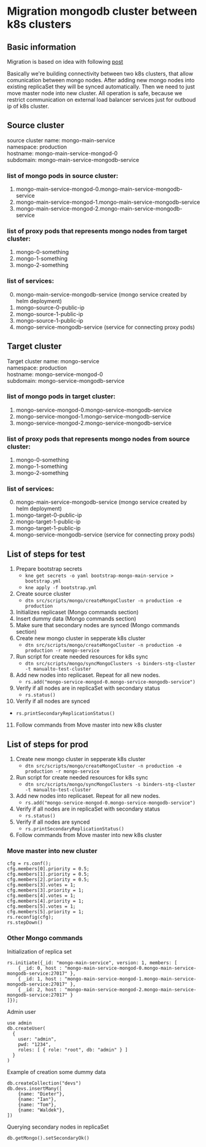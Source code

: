 # Migration mongodb cluster between k8s clusters

## Basic information

Migration is based on idea with following [post](https://faun.pub/migrating-mongodb-replica-set-between-kubernetes-clusters-with-zero-downtime-ec84148b9422) <br />

Basically we're building connectivity between two k8s clusters, that allow comunication between mongo nodes.
After adding new mongo nodes into existing replicaSet they will be synced automatically. Then we need to just move master node into new cluster. All operation is safe, because we restrict communication on external load balancer services just for outboud ip of k8s cluster.

## Source cluster
source cluster name: mongo-main-service <br />
namespace: production <br />
hostname: mongo-main-service-mongod-0 <br />
subdomain: mongo-main-service-mongodb-service <br />

### list of mongo pods in source cluster:
1. mongo-main-service-mongod-0.mongo-main-service-mongodb-service
2. mongo-main-service-mongod-1.mongo-main-service-mongodb-service
3. mongo-main-service-mongod-2.mongo-main-service-mongodb-service

### list of proxy pods that represents mongo nodes from target cluster:

1. mongo-0-something
2. mongo-1-something
3. mongo-2-something

### list of services:

0. mongo-main-service-mongodb-service (mongo service created by helm deployment)
1. mongo-source-0-public-ip
2. mongo-source-1-public-ip
3. mongo-source-1-public-ip
4. mongo-service-mongodb-service (service for connecting proxy pods)


## Target cluster
Target cluster name: mongo-service <br />
namespace: production <br />
hostname: mongo-service-mongod-0 <br />
subdomain: mongo-service-mongodb-service <br />

### list of mongo pods in target cluster:
1. mongo-service-mongod-0.mongo-service-mongodb-service
2. mongo-service-mongod-1.mongo-service-mongodb-service
3. mongo-service-mongod-2.mongo-service-mongodb-service

### list of proxy pods that represents mongo nodes from source cluster:
1. mongo-0-something
2. mongo-1-something
3. mongo-2-something

### list of services:
0. mongo-main-service-mongodb-service (mongo service created by helm deployment)
1. mongo-target-0-public-ip
2. mongo-target-1-public-ip
3. mongo-target-1-public-ip
4. mongo-service-mongodb-service (service for connecting proxy pods)


## List of steps for test
1. Prepare bootstrap secrets
    - ```kne get secrets -o yaml bootstrap-mongo-main-service > bootstrap.yml```
    - ```kne apply -f bootstrap.yml```
2. Create source cluster 
    - ```dtn src/scripts/mongo/createMongoCluster -n production -e production```
3. Initializes replicaset (Mongo commands section)
4. Insert dummy data (Mongo commands section)
5. Make sure that secondary nodes are synced (Mongo commands section)
6. Create new mongo cluster in sepperate k8s cluster 
    - ```dtn src/scripts/mongo/createMongoCluster -n production -e production -r mongo-service```
7. Run script for create needed resources for k8s sync 
    - ```dtn src/scripts/mongo/syncMongoClusters -s binders-stg-cluster -t manualto-test-cluster```
8. Add new nodes into replicaset. Repeat for all new nodes. 
    - ```rs.add("mongo-service-mongod-0.mongo-service-mongodb-service")```
9. Verify if all nodes are in replicaSet with secondary status 
   - ```rs.status()```
10. Verify if all nodes are synced 
   - ```rs.printSecondaryReplicationStatus()```
11. Follow commands from Move master into new k8s cluster

## List of steps for prod
1. Create new mongo cluster in sepperate k8s cluster 
    - ```dtn src/scripts/mongo/createMongoCluster -n production -e production -r mongo-service```
2. Run script for create needed resources for k8s sync 
    - ```dtn src/scripts/mongo/syncMongoClusters -s binders-stg-cluster -t manualto-test-cluster```
3. Add new nodes into replicaset. Repeat for all new nodes. 
    - ```rs.add("mongo-service-mongod-0.mongo-service-mongodb-service")```
4. Verify if all nodes are in replicaSet with secondary status 
   - ```rs.status()```
5. Verify if all nodes are synced 
   - ```rs.printSecondaryReplicationStatus()```
6. Follow commands from Move master into new k8s cluster


### Move master into new cluster

```
cfg = rs.conf();
cfg.members[0].priority = 0.5;
cfg.members[1].priority = 0.5;
cfg.members[2].priority = 0.5;
cfg.members[3].votes = 1;
cfg.members[3].priority = 1;
cfg.members[4].votes = 1;
cfg.members[4].priority = 1;
cfg.members[5].votes = 1;
cfg.members[5].priority = 1;
rs.reconfig(cfg);
rs.stepDown()
```

### Other Mongo commands

Initialization of replica set
```
rs.initiate({_id: "mongo-main-service", version: 1, members: [
    { _id: 0, host : "mongo-main-service-mongod-0.mongo-main-service-mongodb-service:27017" },
    { _id: 1, host : "mongo-main-service-mongod-1.mongo-main-service-mongodb-service:27017" },
    { _id: 2, host : "mongo-main-service-mongod-2.mongo-main-service-mongodb-service:27017" }
]});
```

Admin user
```
use admin
db.createUser(
  {
    user: "admin",
    pwd: "1234",
    roles: [ { role: "root", db: "admin" } ]
  }
)
```

Example of creation some dummy data
```
db.createCollection("devs")
db.devs.insertMany([
    {name: "Dieter"},
    {name: "Ian"},
    {name: "Tom"},
    {name: "Waldek"},
])
```

Querying secondary nodes in replicaSet
```
db.getMongo().setSecondaryOk()
```




